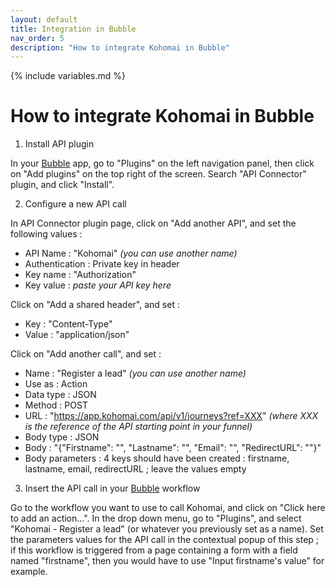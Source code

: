 ```yaml
---
layout: default
title: Integration in Bubble
nav_order: 5
description: "How to integrate Kohomai in Bubble"
---
```

{% include variables.md %}

# How to integrate Kohomai in Bubble

1. Install API plugin

In your [Bubble] app, go to "Plugins" on the left navigation panel, then click on "Add plugins" on the top right of the screen. Search "API Connector" plugin, and click "Install".

2. Configure a new API call

In API Connector plugin page, click on "Add another API", and set the following values :
* API Name : "Kohomai" _(you can use another name)_
* Authentication : Private key in header
* Key name : "Authorization"
* Key value : _paste your API key here_

Click on "Add a shared header", and set :
* Key : "Content-Type"
* Value : "application/json"

Click on "Add another call", and set :
* Name : "Register a lead" _(you can use another name)_
* Use as : Action
* Data type : JSON
* Method : POST
* URL : "https://app.kohomai.com/api/v1/journeys?ref=XXX" _(where XXX is the reference of the API starting point in your funnel)_
* Body type : JSON
* Body : "{"Firstname": "<firstname>", "Lastname": "<lastname>", "Email": "<email>", "RedirectURL": "<redirectURL>"}"
* Body parameters : 4 keys should have been created : firstname, lastname, email, redirectURL ; leave the values empty

3. Insert the API call in your [Bubble] workflow

Go to the workflow you want to use to call Kohomai, and click on "Click here to add an action...". In the drop down menu, go to "Plugins", and select "Kohomai - Register a lead" (or whatever you previously set as a name).
Set the parameters values for the API call in the contextual popup of this step ; if this workflow is triggered from a page containing a form with a field named "firstname", then you would have to use "Input firstname's value" for example.

[Bubble]: https://bubble.io